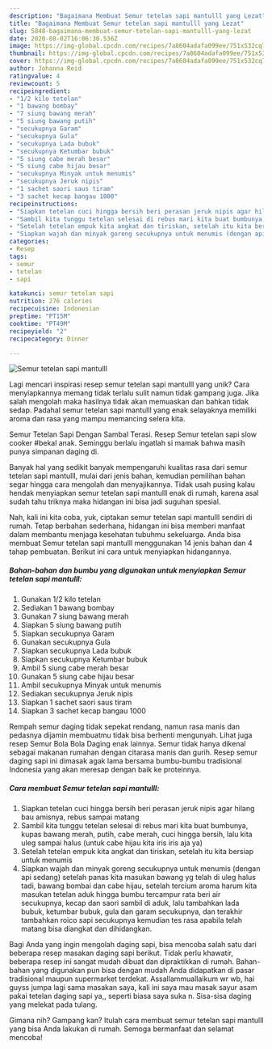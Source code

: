 ```yaml
---
description: "Bagaimana Membuat Semur tetelan sapi mantulll yang Lezat"
title: "Bagaimana Membuat Semur tetelan sapi mantulll yang Lezat"
slug: 5848-bagaimana-membuat-semur-tetelan-sapi-mantulll-yang-lezat
date: 2020-08-02T16:06:30.536Z
image: https://img-global.cpcdn.com/recipes/7a8604adafa099ee/751x532cq70/semur-tetelan-sapi-mantulll-foto-resep-utama.jpg
thumbnail: https://img-global.cpcdn.com/recipes/7a8604adafa099ee/751x532cq70/semur-tetelan-sapi-mantulll-foto-resep-utama.jpg
cover: https://img-global.cpcdn.com/recipes/7a8604adafa099ee/751x532cq70/semur-tetelan-sapi-mantulll-foto-resep-utama.jpg
author: Johanna Reid
ratingvalue: 4
reviewcount: 5
recipeingredient:
- "1/2 kilo tetelan"
- "1 bawang bombay"
- "7 siung bawang merah"
- "5 siung bawang putih"
- "secukupnya Garam"
- "secukupnya Gula"
- "secukupnya Lada bubuk"
- "secukupnya Ketumbar bubuk"
- "5 siung cabe merah besar"
- "5 siung cabe hijau besar"
- "secukupnya Minyak untuk menumis"
- "secukupnya Jeruk nipis"
- "1 sachet saori saus tiram"
- "3 sachet kecap bangau 1000"
recipeinstructions:
- "Siapkan tetelan cuci hingga bersih beri perasan jeruk nipis agar hilang bau amisnya, rebus sampai matang"
- "Sambil kita tunggu tetelan selesai di rebus mari kita buat bumbunya, kupas bawang merah, putih, cabe merah, cuci hingga bersih, lalu kita uleg sampai halus (untuk cabe hijau kita iris iris aja ya)"
- "Setelah tetelan empuk kita angkat dan tiriskan, setelah itu kita bersiap untuk menumis"
- "Siapkan wajah dan minyak goreng secukupnya untuk menumis (dengan api sedang) setelah panas kita masukan bawang yg telah di uleg halus tadi, bawang bombai dan cabe hijau, setelah tercium aroma harum kita masukan tetelan aduk hingga bumbu tercampur rata beri air secukupnya, kecap dan saori sambil di aduk, lalu tambahkan lada bubuk, ketumbar bubuk, gula dan garam secukupnya, dan terakhir tambahkan roico sapi secukupnya kemudian tes rasa apabila telah matang bisa diangkat dan dihidangkan."
categories:
- Resep
tags:
- semur
- tetelan
- sapi

katakunci: semur tetelan sapi 
nutrition: 276 calories
recipecuisine: Indonesian
preptime: "PT15M"
cooktime: "PT49M"
recipeyield: "2"
recipecategory: Dinner

---
```



![Semur tetelan sapi mantulll](https://img-global.cpcdn.com/recipes/7a8604adafa099ee/751x532cq70/semur-tetelan-sapi-mantulll-foto-resep-utama.jpg)

Lagi mencari inspirasi resep semur tetelan sapi mantulll yang unik? Cara menyiapkannya memang tidak terlalu sulit namun tidak gampang juga. Jika salah mengolah maka hasilnya tidak akan memuaskan dan bahkan tidak sedap. Padahal semur tetelan sapi mantulll yang enak selayaknya memiliki aroma dan rasa yang mampu memancing selera kita.

Semur Tetelan Sapi Dengan Sambal Terasi. Resep Semur tetelan sapi slow cooker #bekal anak. Seminggu berlalu ingatlah si mamak bahwa masih punya simpanan daging di.

Banyak hal yang sedikit banyak mempengaruhi kualitas rasa dari semur tetelan sapi mantulll, mulai dari jenis bahan, kemudian pemilihan bahan segar hingga cara mengolah dan menyajikannya. Tidak usah pusing kalau hendak menyiapkan semur tetelan sapi mantulll enak di rumah, karena asal sudah tahu triknya maka hidangan ini bisa jadi suguhan spesial.


Nah, kali ini kita coba, yuk, ciptakan semur tetelan sapi mantulll sendiri di rumah. Tetap berbahan sederhana, hidangan ini bisa memberi manfaat dalam membantu menjaga kesehatan tubuhmu sekeluarga. Anda bisa membuat Semur tetelan sapi mantulll menggunakan 14 jenis bahan dan 4 tahap pembuatan. Berikut ini cara untuk menyiapkan hidangannya.

<!--inarticleads1-->

##### Bahan-bahan dan bumbu yang digunakan untuk menyiapkan Semur tetelan sapi mantulll:

1. Gunakan 1/2 kilo tetelan
1. Sediakan 1 bawang bombay
1. Gunakan 7 siung bawang merah
1. Siapkan 5 siung bawang putih
1. Siapkan secukupnya Garam
1. Gunakan secukupnya Gula
1. Siapkan secukupnya Lada bubuk
1. Siapkan secukupnya Ketumbar bubuk
1. Ambil 5 siung cabe merah besar
1. Gunakan 5 siung cabe hijau besar
1. Ambil secukupnya Minyak untuk menumis
1. Sediakan secukupnya Jeruk nipis
1. Siapkan 1 sachet saori saus tiram
1. Siapkan 3 sachet kecap bangau 1000


Rempah semur daging tidak sepekat rendang, namun rasa manis dan pedasnya dijamin membuatmu tidak bisa berhenti mengunyah. Lihat juga resep Semur Bola Bola Daging enak lainnya. Semur tidak hanya dikenal sebagai makanan rumahan dengan citarasa manis dan gurih. Resep semur daging sapi ini dimasak agak lama bersama bumbu-bumbu tradisional Indonesia yang akan meresap dengan baik ke proteinnya. 

<!--inarticleads2-->

##### Cara membuat Semur tetelan sapi mantulll:

1. Siapkan tetelan cuci hingga bersih beri perasan jeruk nipis agar hilang bau amisnya, rebus sampai matang
1. Sambil kita tunggu tetelan selesai di rebus mari kita buat bumbunya, kupas bawang merah, putih, cabe merah, cuci hingga bersih, lalu kita uleg sampai halus (untuk cabe hijau kita iris iris aja ya)
1. Setelah tetelan empuk kita angkat dan tiriskan, setelah itu kita bersiap untuk menumis
1. Siapkan wajah dan minyak goreng secukupnya untuk menumis (dengan api sedang) setelah panas kita masukan bawang yg telah di uleg halus tadi, bawang bombai dan cabe hijau, setelah tercium aroma harum kita masukan tetelan aduk hingga bumbu tercampur rata beri air secukupnya, kecap dan saori sambil di aduk, lalu tambahkan lada bubuk, ketumbar bubuk, gula dan garam secukupnya, dan terakhir tambahkan roico sapi secukupnya kemudian tes rasa apabila telah matang bisa diangkat dan dihidangkan.


Bagi Anda yang ingin mengolah daging sapi, bisa mencoba salah satu dari beberapa resep masakan daging sapi berikut. Tidak perlu khawatir, beberapa resep ini sangat mudah dibuat dan dipraktikkan di rumah. Bahan-bahan yang digunakan pun bisa dengan mudah Anda didapatkan di pasar tradisional maupun supermarket terdekat. Assallammuallaikum wr wb, hai guyss jumpa lagi sama masakan saya, kali ini saya mau masak sayur asam pakai tetelan daging sapi ya,, seperti biasa saya suka n. Sisa-sisa daging yang melekat pada tulang. 

Gimana nih? Gampang kan? Itulah cara membuat semur tetelan sapi mantulll yang bisa Anda lakukan di rumah. Semoga bermanfaat dan selamat mencoba!
